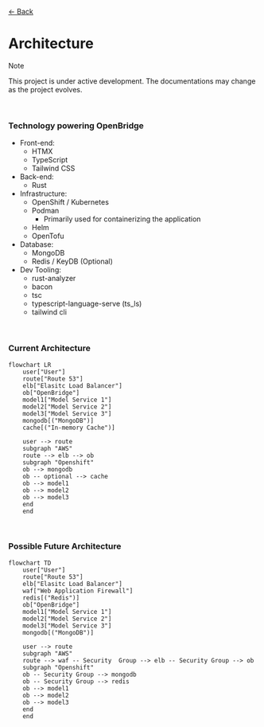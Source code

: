 [&#8592; Back](../#OpenBridge)

# Architecture

> [!NOTE]
> This project is under active development. The documentations may change as the project evolves.

<br>

### Technology powering OpenBridge

-   Front-end:
    -   HTMX
    -   TypeScript
    -   Tailwind CSS
-   Back-end:
    -   Rust
-   Infrastructure:
    -   OpenShift / Kubernetes
    -   Podman
        -   Primarily used for containerizing the application
    -   Helm
    -   OpenTofu
-   Database:
    -   MongoDB
    -   Redis / KeyDB (Optional)
-   Dev Tooling:
    -   rust-analyzer
    -   bacon
    -   tsc
    -   typescript-language-serve (ts_ls)
    -   tailwind cli

<br>

### Current Architecture

```mermaid
flowchart LR
	user["User"]
	route["Route 53"]
	elb["Elasitc Load Balancer"]
	ob["OpenBridge"]
	model1["Model Service 1"]
	model2["Model Service 2"]
	model3["Model Service 3"]
	mongodb[("MongoDB")]
	cache[("In-memory Cache")]

	user --> route
	subgraph "AWS"
	route --> elb --> ob
	subgraph "Openshift"
	ob --> mongodb
    ob -- optional --> cache
	ob --> model1
	ob --> model2
	ob --> model3
	end
	end
```

<br>

### Possible Future Architecture

```mermaid
flowchart TD
	user["User"]
	route["Route 53"]
	elb["Elasitc Load Balancer"]
	waf["Web Application Firewall"]
	redis[("Redis")]
	ob["OpenBridge"]
	model1["Model Service 1"]
	model2["Model Service 2"]
	model3["Model Service 3"]
	mongodb[("MongoDB")]

	user --> route
	subgraph "AWS"
	route --> waf -- Security  Group --> elb -- Security Group --> ob
	subgraph "Openshift"
	ob -- Security Group --> mongodb
	ob -- Security Group --> redis
	ob --> model1
	ob --> model2
	ob --> model3
	end
	end
```
